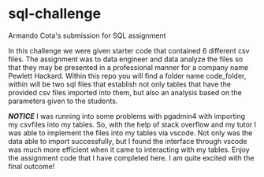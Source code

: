 # sql-challenge
Armando Cota's submission for SQL assignment


In this challenge we were given starter code that contained 6 different csv files. The assignment was to data engineer and data analyze the files so that they may be presented 
in a professional manner for a company name Pewlett Hackard. Within this repo you will find a folder name code_folder, within will be two sql files that establish not only tables 
that have the provided csv files imported into them, but also an analysis based on the parameters given to the students. 

***NOTICE***
I was running into some problems with pgadmin4 with importing my csvfiles into my tables. So, with the help of stack overflow and my tutor I was able to implement the files into my
tables via vscode. Not only was the data able to import successfully, but I found the interface through vscode was much more efficient when it came to interacting with my tables. 
Enjoy the assignment code that I have completed here. I am quite excited with the final outcome! 
